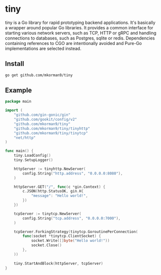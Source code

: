 # tiny

tiny is a Go library for rapid prototyping backend applications. It's basically a wrapper around popular Go libraries.
It provides a common interface for starting various network servers, such as TCP, HTTP or gRPC and handling connections
to databases, such as Postgres, sqlite or redis. Dependencies containing references to CGO are intentionally avoided
and Pure-Go implementations are selected instead.

## Install
```bash
go get github.com/mkorman9/tiny
```

## Example

```go
package main

import (
	"github.com/gin-gonic/gin"
	"github.com/gookit/config/v2"
	"github.com/mkorman9/tiny"
	"github.com/mkorman9/tiny/tinyhttp"
	"github.com/mkorman9/tiny/tinytcp"
	"net/http"
)

func main() {
	tiny.LoadConfig()
	tiny.SetupLogger()

	httpServer := tinyhttp.NewServer(
		config.String("http.address", "0.0.0.0:8080"),
	)

	httpServer.GET("/", func(c *gin.Context) {
		c.JSON(http.StatusOK, gin.H{
			"message": "Hello world!",
		})
	})

	tcpServer := tinytcp.NewServer(
		config.String("tcp.address", "0.0.0.0:7000"),
	)

	tcpServer.ForkingStrategy(tinytcp.GoroutinePerConnection(
		func(socket *tinytcp.ClientSocket) {
			socket.Write([]byte("Hello world!"))
			socket.Close()
		},
	))
	
	tiny.StartAndBlock(httpServer, tcpServer)
}
```
